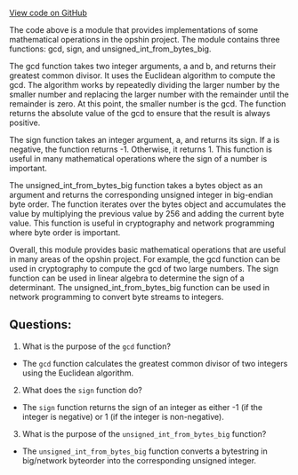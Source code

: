 [View code on GitHub](https://github.com/opshin/opshin/opshin/std/math.py)

The code above is a module that provides implementations of some mathematical operations in the opshin project. The module contains three functions: gcd, sign, and unsigned_int_from_bytes_big.

The gcd function takes two integer arguments, a and b, and returns their greatest common divisor. It uses the Euclidean algorithm to compute the gcd. The algorithm works by repeatedly dividing the larger number by the smaller number and replacing the larger number with the remainder until the remainder is zero. At this point, the smaller number is the gcd. The function returns the absolute value of the gcd to ensure that the result is always positive.

The sign function takes an integer argument, a, and returns its sign. If a is negative, the function returns -1. Otherwise, it returns 1. This function is useful in many mathematical operations where the sign of a number is important.

The unsigned_int_from_bytes_big function takes a bytes object as an argument and returns the corresponding unsigned integer in big-endian byte order. The function iterates over the bytes object and accumulates the value by multiplying the previous value by 256 and adding the current byte value. This function is useful in cryptography and network programming where byte order is important.

Overall, this module provides basic mathematical operations that are useful in many areas of the opshin project. For example, the gcd function can be used in cryptography to compute the gcd of two large numbers. The sign function can be used in linear algebra to determine the sign of a determinant. The unsigned_int_from_bytes_big function can be used in network programming to convert byte streams to integers.
## Questions: 
 1. What is the purpose of the `gcd` function?
- The `gcd` function calculates the greatest common divisor of two integers using the Euclidean algorithm.

2. What does the `sign` function do?
- The `sign` function returns the sign of an integer as either -1 (if the integer is negative) or 1 (if the integer is non-negative).

3. What is the purpose of the `unsigned_int_from_bytes_big` function?
- The `unsigned_int_from_bytes_big` function converts a bytestring in big/network byteorder into the corresponding unsigned integer.